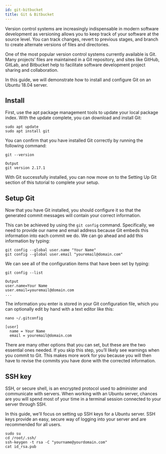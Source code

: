 ```yaml
---
id: git-bitbucket
title: Git & Bitbucket
---
```


Version control systems are increasingly indispensable in modern software development as versioning allows you to keep track of your software at the source level. You can track changes, revert to previous stages, and branch to create alternate versions of files and directories.

One of the most popular version control systems currently available is Git. Many projects’ files are maintained in a Git repository, and sites like GitHub, GitLab, and Bitbucket help to facilitate software development project sharing and collaboration.

In this guide, we will demonstrate how to install and configure Git on an Ubuntu 18.04 server.

## Install

First, use the apt package management tools to update your local package index. With the update complete, you can download and install Git:

```shell
sudo apt update
sudo apt install git
```

You can confirm that you have installed Git correctly by running the following command:

```shell
git --version
```
```shell
Output
git version 2.17.1
```


With Git successfully installed, you can now move on to the Setting Up Git section of this tutorial to complete your setup.

## Setup Git

Now that you have Git installed, you should configure it so that the generated commit messages will contain your correct information.

This can be achieved by using the `git config` command. Specifically, we need to provide our name and email address because Git embeds this information into each commit we do. We can go ahead and add this information by typing:

```
git config --global user.name "Your Name"
git config --global user.email "youremail@domain.com"
```

We can see all of the configuration items that have been set by typing:

```
git config --list
```
```
Output
user.name=Your Name
user.email=youremail@domain.com
...
```
The information you enter is stored in your Git configuration file, which you can optionally edit by hand with a text editor like this:

```
nano ~/.gitconfig
```
```
[user]
  name = Your Name
  email = youremail@domain.com
```

There are many other options that you can set, but these are the two essential ones needed. If you skip this step, you’ll likely see warnings when you commit to Git. This makes more work for you because you will then have to revise the commits you have done with the corrected information.

## SSH key

SSH, or secure shell, is an encrypted protocol used to administer and communicate with servers. When working with an Ubuntu server, chances are you will spend most of your time in a terminal session connected to your server through SSH.

In this guide, we'll focus on setting up SSH keys for a Ubuntu server. SSH keys provide an easy, secure way of logging into your server and are recommended for all users.


```shell
sudo su 
cd /root/.ssh/
ssh-keygen -t rsa -C "yourname@yourdomain.com"
cat id_rsa.pub
```